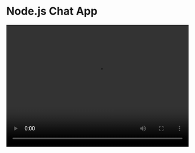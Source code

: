 # Node.js Chat App

<video width="480" height="320" controls>
  <source src="https://nodejs-app-eks.s3.us-east-1.amazonaws.com/video.mov" type="video/mp4">
  Your browser does not support the video tag
</video>
